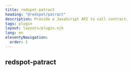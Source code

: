 ```yaml
---
title: redspot-patract
heading: "@redspot/patract"
description: Provide a JavaScript API to call contract.
tags: plugin
layout: layouts/plugin.njk
lang: en
eleventyNavigation:
  order: 1
---
```


## redspot-patract